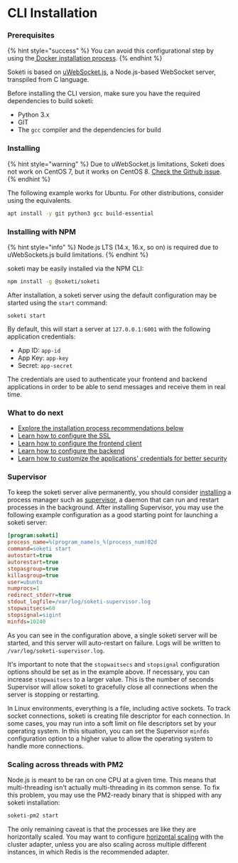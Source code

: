 # CLI Installation

### Prerequisites

{% hint style="success" %}
You can avoid this configurational step by using the[ Docker installation process](docker.md).
{% endhint %}

Soketi is based on [uWebSocket.js](https://github.com/uNetworking/uWebSockets.js), a Node.js-based WebSocket server, transpiled from C language.&#x20;

Before installing the CLI version, make sure you have the required dependencies to build soketi:&#x20;

* Python 3.x
* GIT
* The `gcc` compiler and the dependencies for build

### Installing

{% hint style="warning" %}
Due to uWebSocket.js limitations, Soketi does not work on CentOS 7, but it works on CentOS 8. [Check the Github issue](https://github.com/uNetworking/uWebSockets.js/issues/500).
{% endhint %}

The following example works for Ubuntu. For other distributions, consider using the equivalents.

```bash
apt install -y git python3 gcc build-essential
```

### Installing with NPM

{% hint style="info" %}
Node.js LTS (14.x, 16.x, so on) is required due to uWebSockets.js build limitations.
{% endhint %}

soketi may be easily installed via the NPM CLI:

```bash
npm install -g @soketi/soketi
```

After installation, a soketi server using the default configuration may be started using the `start` command:

```
soketi start
```

By default, this will start a server at `127.0.0.1:6001` with the following application credentials:

* App ID: `app-id`
* App Key: `app-key`
* Secret: `app-secret`

The credentials are used to authenticate your frontend and backend applications in order to be able to send messages and receive them in real time.

### What to do next

* [Explore the installation process recommendations below](cli-installation.md#supervisor)
* [Learn how to configure the SSL](../ssl-configuration.md)
* [Learn how to configure the frontend client](../client-configuration/)
* [Learn how to configure the backend](../backend-configuration/)
* [Learn how to customize the applications' credentials for better security](../../app-management/introduction.md)

### Supervisor

To keep the soketi server alive permanently, you should consider [installing](https://www.digitalocean.com/community/tutorials/how-to-install-and-manage-supervisor-on-ubuntu-and-debian-vps) a process manager such as [supervisor](http://supervisord.org), a daemon that can run and restart processes in the background. After installing Supervisor, you may use the following example configuration as a good starting point for launching a soketi server:

```ini
[program:soketi]
process_name=%(program_name)s_%(process_num)02d
command=soketi start
autostart=true
autorestart=true
stopasgroup=true
killasgroup=true
user=ubuntu
numprocs=1
redirect_stderr=true
stdout_logfile=/var/log/soketi-supervisor.log
stopwaitsecs=60
stopsignal=sigint
minfds=10240
```

As you can see in the configuration above, a single soketi server will be started, and this server will auto-restart on failure. Logs will be written to `/var/log/soketi-supervisor.log`.

It's important to note that the `stopwaitsecs` and `stopsignal` configuration options should be set as in the example above. If necessary, you can increase `stopwaitsecs` to a larger value. This is the number of seconds Supervisor will allow soketi to gracefully close all connections when the server is stopping or restarting.

In Linux environments, everything is a file, including active sockets. To track socket connections, soketi is creating file descriptor for each connection. In some cases, you may run into a soft limit on file descriptors set by your operating system. In this situation, you can set the Supervisor `minfds` configuration option to a higher value to allow the operating system to handle more connections.

### Scaling across threads with PM2

Node.js is meant to be ran on one CPU at a given time. This means that multi-threading isn't actually multi-threading in its common sense. To fix this problem, you may use the PM2-ready binary that is shipped with any soketi installation:

```bash
soketi-pm2 start
```

The only remaining caveat is that the processes are like they are horizontally scaled. You may want to configure [horizontal scaling](../../advanced-usage/horizontal-scaling/#cluster-adapter) with the cluster adapter, unless you are also scaling across multiple different instances, in which Redis is the recommended adapter.
